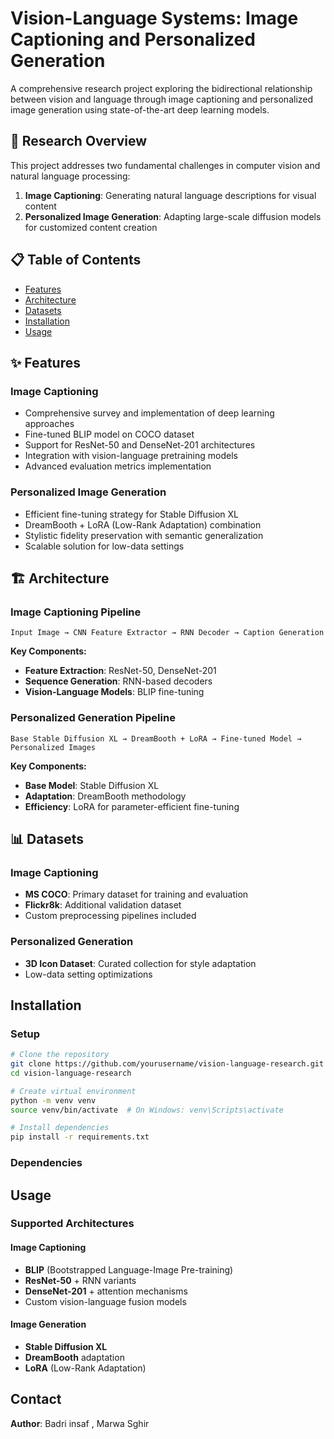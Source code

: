 # Vision-Language Systems: Image Captioning and Personalized Generation

A comprehensive research project exploring the bidirectional relationship between vision and language through image captioning and personalized image generation using state-of-the-art deep learning models.

## 🔬 Research Overview

This project addresses two fundamental challenges in computer vision and natural language processing:

1. **Image Captioning**: Generating natural language descriptions for visual content
2. **Personalized Image Generation**: Adapting large-scale diffusion models for customized content creation

## 📋 Table of Contents

- [Features](#features)
- [Architecture](#architecture)
- [Datasets](#datasets)
- [Installation](#installation)
- [Usage](#usage)

## ✨ Features

### Image Captioning
- Comprehensive survey and implementation of deep learning approaches
- Fine-tuned BLIP model on COCO dataset
- Support for ResNet-50 and DenseNet-201 architectures
- Integration with vision-language pretraining models
- Advanced evaluation metrics implementation

### Personalized Image Generation
- Efficient fine-tuning strategy for Stable Diffusion XL
- DreamBooth + LoRA (Low-Rank Adaptation) combination
- Stylistic fidelity preservation with semantic generalization
- Scalable solution for low-data settings

## 🏗️ Architecture

### Image Captioning Pipeline
```
Input Image → CNN Feature Extractor → RNN Decoder → Caption Generation
```

**Key Components:**
- **Feature Extraction**: ResNet-50, DenseNet-201
- **Sequence Generation**: RNN-based decoders
- **Vision-Language Models**: BLIP fine-tuning

### Personalized Generation Pipeline
```
Base Stable Diffusion XL → DreamBooth + LoRA → Fine-tuned Model → Personalized Images
```

**Key Components:**
- **Base Model**: Stable Diffusion XL
- **Adaptation**: DreamBooth methodology
- **Efficiency**: LoRA for parameter-efficient fine-tuning

## 📊 Datasets

### Image Captioning
- **MS COCO**: Primary dataset for training and evaluation
- **Flickr8k**: Additional validation dataset
- Custom preprocessing pipelines included

### Personalized Generation
- **3D Icon Dataset**: Curated collection for style adaptation
- Low-data setting optimizations

## Installation

### Setup
```bash
# Clone the repository
git clone https://github.com/yourusername/vision-language-research.git
cd vision-language-research

# Create virtual environment
python -m venv venv
source venv/bin/activate  # On Windows: venv\Scripts\activate

# Install dependencies
pip install -r requirements.txt
```

### Dependencies

## Usage

### Supported Architectures

#### Image Captioning
- **BLIP** (Bootstrapped Language-Image Pre-training)
- **ResNet-50** + RNN variants
- **DenseNet-201** + attention mechanisms
- Custom vision-language fusion models

#### Image Generation
- **Stable Diffusion XL**
- **DreamBooth** adaptation
- **LoRA** (Low-Rank Adaptation)


## Contact
 **Author**:  Badri insaf , Marwa Sghir

